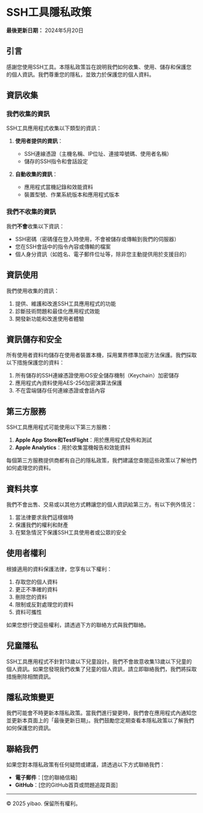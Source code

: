 # SSH工具隱私政策

**最後更新日期：** 2024年5月20日

## 引言

感謝您使用SSH工具。本隱私政策旨在說明我們如何收集、使用、儲存和保護您的個人資訊。我們尊重您的隱私，並致力於保護您的個人資料。

## 資訊收集

### 我們收集的資訊

SSH工具應用程式收集以下類型的資訊：

1. **使用者提供的資訊**：
   - SSH連線憑證（主機名稱、IP位址、連接埠號碼、使用者名稱）
   - 儲存的SSH指令和會話設定

2. **自動收集的資訊**：
   - 應用程式當機記錄和效能資料
   - 裝置型號、作業系統版本和應用程式版本

### 我們不收集的資訊

我們**不會**收集以下資訊：

- SSH密碼（密碼僅在登入時使用，不會被儲存或傳輸到我們的伺服器）
- 您在SSH會話中的指令內容或傳輸的檔案
- 個人身分資訊（如姓名、電子郵件位址等，除非您主動提供用於支援目的）

## 資訊使用

我們使用收集的資訊：

1. 提供、維護和改進SSH工具應用程式的功能
2. 診斷技術問題和最佳化應用程式效能
3. 開發新功能和改進使用者體驗

## 資訊儲存和安全

所有使用者資料均儲存在使用者裝置本機，採用業界標準加密方法保護。我們採取以下措施保護您的資料：

1. 所有儲存的SSH連線憑證使用iOS安全儲存機制（Keychain）加密儲存
2. 應用程式內資料使用AES-256加密演算法保護
3. 不在雲端儲存任何連線憑證或會話內容

## 第三方服務

SSH工具應用程式可能使用以下第三方服務：

1. **Apple App Store和TestFlight**：用於應用程式發佈和測試
2. **Apple Analytics**：用於收集當機報告和效能資料

每個第三方服務提供商都有自己的隱私政策，我們建議您查閱這些政策以了解他們如何處理您的資料。

## 資料共享

我們不會出售、交易或以其他方式轉讓您的個人資訊給第三方。有以下例外情況：

1. 當法律要求我們這樣做時
2. 保護我們的權利和財產
3. 在緊急情況下保護SSH工具使用者或公眾的安全

## 使用者權利

根據適用的資料保護法律，您享有以下權利：

1. 存取您的個人資料
2. 更正不準確的資料
3. 刪除您的資料
4. 限制或反對處理您的資料
5. 資料可攜性

如果您想行使這些權利，請透過下方的聯絡方式與我們聯絡。

## 兒童隱私

SSH工具應用程式不針對13歲以下兒童設計。我們不會故意收集13歲以下兒童的個人資訊。如果您發現我們收集了兒童的個人資訊，請立即聯絡我們，我們將採取措施刪除相關資訊。

## 隱私政策變更

我們可能會不時更新本隱私政策。當我們進行變更時，我們會在應用程式內通知您並更新本頁面上的「最後更新日期」。我們鼓勵您定期查看本隱私政策以了解我們如何保護您的資訊。

## 聯絡我們

如果您對本隱私政策有任何疑問或建議，請透過以下方式聯絡我們：

- **電子郵件**：[您的聯絡信箱]
- **GitHub**：[您的GitHub首頁或問題追蹤頁面]

---

© 2025 yibao. 保留所有權利。 